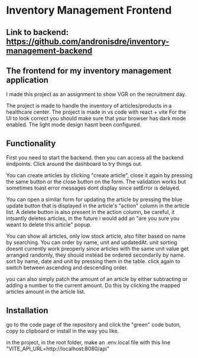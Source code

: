 # Inventory Management Frontend
## Link to backend: https://github.com/andronisdre/inventory-management-backend

## The frontend for my inventory management application
I made this project as an assignment to show VGR on the recruitment day.

The project is made to handle the inventory of articles/products in a healthcare center. The project is made in vs code with react + vite
For the UI to look correct you should make sure that your browser has dark mode enabled.
The light mode design hasnt been configured.

## Functionality
First you need to start the backend.
then you can access all the backend endpoints. Click around the dashboard to try things out.

You can create articles by clicking "create article", close it again by pressing the same button or the close button on the form.
The validation works but sometimes toast error messages dont display since setError is delayed.

You can open a similar form for updating the article by pressing the blue update button that is displayed in the article's "action" column in the article list.
A delete button is also present in the action column, be careful, it intsantly deletes articles, in the future i would add an "are you sure you weant to delete this article" popup.

You can show all articles, only low stock article, also filter based on name by searching. 
You can order by name, unit and updatedAt. unit sorting doesnt currently work preoperly since articles with the same unit value get arranged randomly, they should instead be ordered secondarily by name.
sort by name, date and unit by pressing them in the table. click again to switch between ascending and descending order.

you can also simply patch the amount of an article by either subtracting or adding a number to the current amount. Do this by clicking the mapped articles amount in the article list.

## Installation
go to the code page of the repository and click the "green" code buton, copy to clipboard or install in the way you like.

in the project, in the root folder, make an .env.local file with this line "VITE_API_URL=http://localhost:8080/api"
